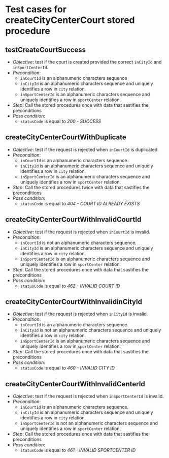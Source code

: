 Test cases for createCityCenterCourt stored procedure
===

testCreateCourtSuccess
---
+ _Objective_:  test if the court is created provided the correct `inCityId` and `inSportCenterId`.
+ _Precondition_:
    + `inCourtId` is an alphanumeric characters sequence
    + `inCityId` is an alphanumeric characters sequence and uniquely identifies a row in `city` relation.
	+ `inSportCenterId` is an alphanumeric characters sequence and uniquely identifies a row in `sportCenter` relation.
+ _Step_: Call the stored procedures once with data that sastifies the preconditions
+ _Pass condition_: 
    + `statusCode` is equal to *200 - SUCCESS*


createCityCenterCourtWithDuplicate
---
+ _Objective_: test if the request is rejected when `inCourtId` is duplicated.
+ _Precondition_:
    + `inCourtId` is an alphanumeric characters sequence.
    + `inCityId` is an alphanumeric characters sequence and uniquely identifies a row in `city` relation.
	+ `inSportCenterId` is an alphanumeric characters sequence and uniquely identifies a row in `sportCenter` relation.
+ _Step_: Call the stored procedures twice with data that sastifies the preconditions
+ _Pass condition_:
    + `statusCode` is equal to *404 - COURT ID ALREADY EXISTS*


createCityCenterCourtWithInvalidCourtId
---
+ _Objective_: test if the request is rejected when `inCourtId` is invalid.
+ _Precondition_: 
    + `inCourtId` is not an alphanumeric characters sequence.
    + `inCityId` is an alphanumeric characters sequence and uniquely identifies a row in `city` relation.
	+ `inSportCenterId` is an alphanumeric characters sequence and uniquely identifies a row in `sportCenter` relation.
+ _Step_: Call the stored procedures once with data that sastifies the preconditions
+ _Pass condition_: 
    + `statusCode` is equal to *462 - INVALID COURT ID*


createCityCenterCourtWithInvalidinCityId
---
+ _Objective_: test if the request is rejected when `inCityId` is invalid.
+ _Precondition_:
    + `inCourtId` is an alphanumeric characters sequence.
    + `inCityId` is not an alphanumeric characters sequence and uniquely identifies a row in `city` relation.
	+ `inSportCenterId` is an alphanumeric characters sequence and uniquely identifies a row in `sportCenter` relation.
+ _Step_: Call the stored procedures once with data that sastifies the preconditions
+ _Pass condition_:
    + `statusCode` is equal to *460 - INVALID CITY ID*


createCityCenterCourtWithInvalidCenterId
---
+ _Objective_: test if the request is rejected when `inSportCenterId` is invalid.
+ _Precondition_: 
    + `inCourtId` is an alphanumeric characters sequence.
    + `inCityId` is an alphanumeric characters sequence and uniquely identifies a row in `city` relation.
	+ `inSportCenterId` is not an alphanumeric characters sequence and uniquely identifies a row in `sportCenter` relation.
+ _Step_: Call the stored procedures once with data that sastifies the preconditions
+ _Pass condition_: 
    + `statusCode` is equal to *461 - INVALID SPORTCENTER ID*
